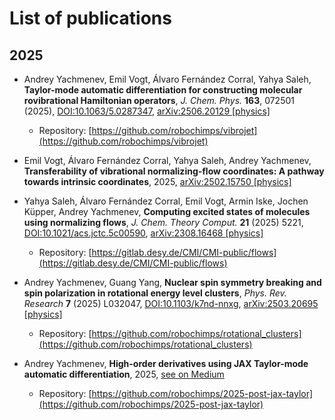 # List of publications

## 2025

- Andrey Yachmenev, Emil Vogt, Álvaro Fernández Corral, Yahya Saleh, **Taylor-mode automatic differentiation for constructing molecular rovibrational Hamiltonian operators**, *J. Chem. Phys.* **163**, 072501 (2025), [DOI:10.1063/5.0287347](https://doi.org/10.1063/5.0287347), [arXiv:2506.20129 [physics]](https://doi.org/10.48550/arXiv.2506.20129)

  - Repository: [https://github.com/robochimps/vibrojet](https://github.com/robochimps/vibrojet)

- Emil Vogt, Álvaro Fernández Corral, Yahya Saleh, Andrey Yachmenev, **Transferability of vibrational normalizing-flow coordinates: A pathway towards intrinsic coordinates**, 2025, [arXiv:2502.15750 [physics]](https://doi.org/10.48550/arXiv.2502.15750)

- Yahya Saleh, Álvaro Fernández Corral, Emil Vogt, Armin Iske, Jochen Küpper, Andrey Yachmenev, **Computing excited states of molecules using normalizing flows**, *J. Chem. Theory Comput.* **21** (2025) 5221, [DOI:10.1021/acs.jctc.5c00590](https://doi.org/10.1021/acs.jctc.5c00590), [arXiv:2308.16468 [physics]](https://doi.org/10.48550/arXiv.2308.16468)

  - Repository: [https://gitlab.desy.de/CMI/CMI-public/flows](https://gitlab.desy.de/CMI/CMI-public/flows)

- Andrey Yachmenev, Guang Yang, **Nuclear spin symmetry breaking and spin polarization in rotational energy level clusters**, *Phys. Rev. Research* **7** (2025) L032047, [DOI:10.1103/k7nd-nnxg](https://doi.org/10.1103/k7nd-nnxg), [arXiv:2503.20695 [physics]](https://doi.org/10.48550/arXiv.2503.20695)

  - Repository: [https://github.com/robochimps/rotational_clusters](https://github.com/robochimps/rotational_clusters)

- Andrey Yachmenev, **High-order derivatives using JAX Taylor-mode automatic differentiation**, 2025, [see on Medium](https://medium.com/@andrey.yachmenev_75311/high-order-derivatives-using-jax-taylor-mode-automatic-differentiation-27c63be6ace9)
  - Repository: [https://github.com/robochimps/2025-post-jax-taylor](https://github.com/robochimps/2025-post-jax-taylor)
